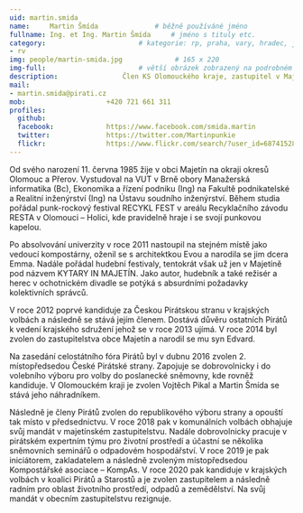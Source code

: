 ```yaml
---
uid: martin.smida
name:     Martin Šmída      		# běžně používáné jméno
fullname: Ing. et Ing. Martin Šmída  	# jméno s tituly etc.
category:                 		# kategorie: rp, praha, vary, hradec, jmk, senat
- rv
img: people/martin-smida.jpg             # 165 x 220
img-full:                 		# větší obrázek zobrazený na podrobném profilu
description: 				Člen KS Olomouckého kraje, zastupitel v Majetíně, krajský zastupitel v Olomouckém kraji              		# kratký popis, max 160 znaků
mail:
- martin.smida@pirati.cz
mob:					+420 721 661 311
profiles:
  github:
  facebook:				https://www.facebook.com/smida.martin
  twitter:				https://twitter.com/Martinpunkie
  flickr:				https://www.flickr.com/search/?user_id=68741528%40N03&sort=date-taken-desc&view_all=1&text=martin%20%C5%A1m%C3%ADda
---
```


Od svého narození 11. června 1985 žije v obci Majetín na okraji okresů Olomouc a Přerov. Vystudoval na VUT v Brně obory Manažerská informatika (Bc), Ekonomika a řízení podniku (Ing) na Fakultě podnikatelské a Realitní inženýrství (Ing) na Ústavu soudního inženýrství. Během studia pořádal punk-rockový festival RECYKL FEST v areálu Recyklačního závodu RESTA v Olomouci – Holici, kde pravidelně hraje i se svojí punkovou kapelou.

Po absolvování univerzity v roce 2011 nastoupil na stejném místě jako vedoucí kompostárny, oženil se s architektkou Evou a narodila se jim dcera Emma. Nadále pořádal hudební festivaly, tentokrát však už jen v Majetíně pod názvem KYTARY IN MAJETÍN. Jako autor, hudebník a také režisér a herec v ochotnickém divadle se potýká s absurdními požadavky kolektivních správců.

V roce 2012 poprvé kandiduje za Českou Pirátskou stranu v krajských volbách a následně se stává jejím členem. Dostává důvěru ostatních Pirátů k vedení krajského sdružení jehož se v roce 2013 ujímá. V roce 2014 byl zvolen do zastupitelstva obce Majetín a narodil se mu syn Edvard.

Na zasedání celostátního fóra Pirátů byl v dubnu 2016 zvolen 2. místopředsedou České Pirátské strany. Zapojuje se dobrovolnicky i do volebního výboru pro volby do poslanecké sněmovny, kde rovněž kandiduje. V Olomouckém kraji je zvolen Vojtěch Pikal a Martin Šmída se stává jeho náhradníkem.

Následně je členy Pirátů zvolen do republikového výboru strany a opouští tak místo v předsednictvu. V roce 2018 pak v komunálních volbách obhajuje svůj mandát v majetínském zastupitelstvu. Nadále dobrovolnicky pracuje v pirátském expertním týmu pro životní prostředí a účastní se několika sněmovních seminářů o odpadovém hospodářství. V roce 2019 je pak iniciátorem, zakladatelem a následně zvoleným místopředsedou Kompostářské asociace – KompAs.
V roce 2020 pak kandiduje v krajských volbách v koalici Pirátů a Starostů a je zvolen zastupitelem a následně radním pro oblast životního prostředí, odpadů a zemědělství. Na svůj mandát v obecním zastupitelstvu rezignuje.


